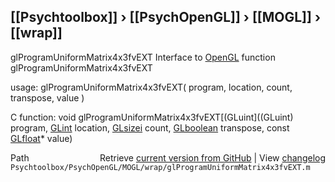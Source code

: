 ## [[Psychtoolbox]] &#8250; [[PsychOpenGL]] &#8250; [[MOGL]] &#8250; [[wrap]]

glProgramUniformMatrix4x3fvEXT  Interface to [OpenGL](OpenGL) function glProgramUniformMatrix4x3fvEXT  
  
usage:  glProgramUniformMatrix4x3fvEXT( program, location, count, transpose, value )  
  
C function:  void glProgramUniformMatrix4x3fvEXT[(GLuint]((GLuint) program, [GLint](GLint) location, [GLsizei](GLsizei) count, [GLboolean](GLboolean) transpose, const [GLfloat](GLfloat)\* value)  




<div class="code_header" style="text-align:right;">
  <span style="float:left;">Path&nbsp;&nbsp;</span> <span class="counter">Retrieve <a href=
  "https://raw.github.com/Psychtoolbox-3/Psychtoolbox-3/beta/Psychtoolbox/PsychOpenGL/MOGL/wrap/glProgramUniformMatrix4x3fvEXT.m">current version from GitHub</a> | View <a href=
  "https://github.com/Psychtoolbox-3/Psychtoolbox-3/commits/beta/Psychtoolbox/PsychOpenGL/MOGL/wrap/glProgramUniformMatrix4x3fvEXT.m">changelog</a></span>
</div>
<div class="code">
  <code>Psychtoolbox/PsychOpenGL/MOGL/wrap/glProgramUniformMatrix4x3fvEXT.m</code>
</div>

